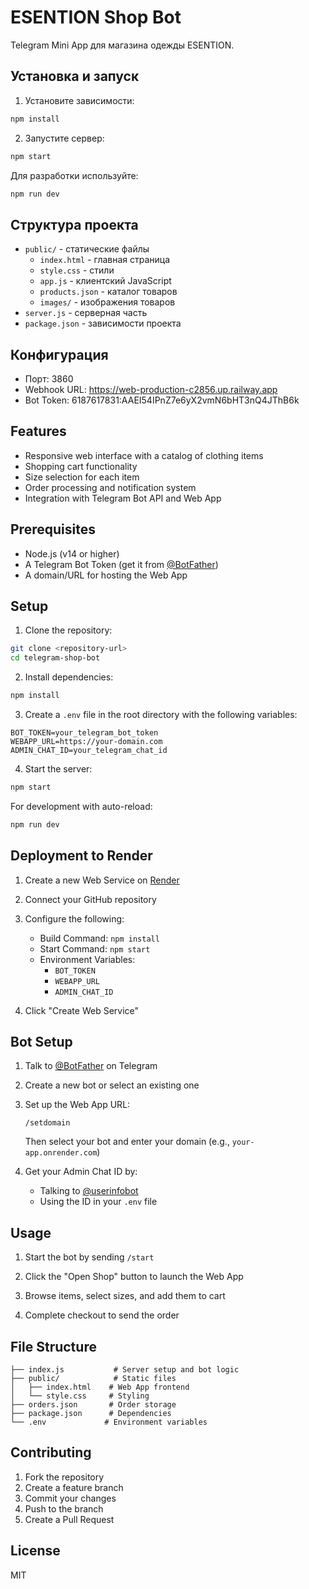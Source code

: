 # ESENTION Shop Bot

Telegram Mini App для магазина одежды ESENTION.

## Установка и запуск

1. Установите зависимости:
```bash
npm install
```

2. Запустите сервер:
```bash
npm start
```

Для разработки используйте:
```bash
npm run dev
```

## Структура проекта

- `public/` - статические файлы
  - `index.html` - главная страница
  - `style.css` - стили
  - `app.js` - клиентский JavaScript
  - `products.json` - каталог товаров
  - `images/` - изображения товаров
- `server.js` - серверная часть
- `package.json` - зависимости проекта

## Конфигурация

- Порт: 3860
- Webhook URL: https://web-production-c2856.up.railway.app
- Bot Token: 6187617831:AAEI54IPnZ7e6yX2vmN6bHT3nQ4JThB6k

## Features

- Responsive web interface with a catalog of clothing items
- Shopping cart functionality
- Size selection for each item
- Order processing and notification system
- Integration with Telegram Bot API and Web App

## Prerequisites

- Node.js (v14 or higher)
- A Telegram Bot Token (get it from [@BotFather](https://t.me/botfather))
- A domain/URL for hosting the Web App

## Setup

1. Clone the repository:
```bash
git clone <repository-url>
cd telegram-shop-bot
```

2. Install dependencies:
```bash
npm install
```

3. Create a `.env` file in the root directory with the following variables:
```
BOT_TOKEN=your_telegram_bot_token
WEBAPP_URL=https://your-domain.com
ADMIN_CHAT_ID=your_telegram_chat_id
```

4. Start the server:
```bash
npm start
```

For development with auto-reload:
```bash
npm run dev
```

## Deployment to Render

1. Create a new Web Service on [Render](https://render.com)

2. Connect your GitHub repository

3. Configure the following:
   - Build Command: `npm install`
   - Start Command: `npm start`
   - Environment Variables:
     - `BOT_TOKEN`
     - `WEBAPP_URL`
     - `ADMIN_CHAT_ID`

4. Click "Create Web Service"

## Bot Setup

1. Talk to [@BotFather](https://t.me/botfather) on Telegram

2. Create a new bot or select an existing one

3. Set up the Web App URL:
   ```
   /setdomain
   ```
   Then select your bot and enter your domain (e.g., `your-app.onrender.com`)

4. Get your Admin Chat ID by:
   - Talking to [@userinfobot](https://t.me/userinfobot)
   - Using the ID in your `.env` file

## Usage

1. Start the bot by sending `/start`

2. Click the "Open Shop" button to launch the Web App

3. Browse items, select sizes, and add them to cart

4. Complete checkout to send the order

## File Structure

```
├── index.js           # Server setup and bot logic
├── public/            # Static files
│   ├── index.html    # Web App frontend
│   └── style.css     # Styling
├── orders.json       # Order storage
├── package.json      # Dependencies
└── .env             # Environment variables
```

## Contributing

1. Fork the repository
2. Create a feature branch
3. Commit your changes
4. Push to the branch
5. Create a Pull Request

## License

MIT 